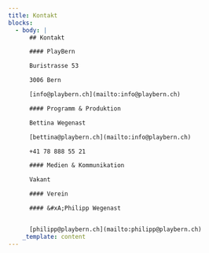 ```yaml
---
title: Kontakt
blocks:
  - body: |
      ## Kontakt 

      #### PlayBern 

      Buristrasse 53

      3006 Bern

      [info@playbern.ch](mailto:info@playbern.ch)

      #### Programm & Produktion

      Bettina Wegenast

      [bettina@playbern.ch](mailto:info@playbern.ch)

      +41 78 888 55 21

      #### Medien & Kommunikation 

      Vakant

      #### Verein

      #### &#xA;Philipp Wegenast


      [philipp@playbern.ch](mailto:philipp@playbern.ch)
    _template: content
---
```



